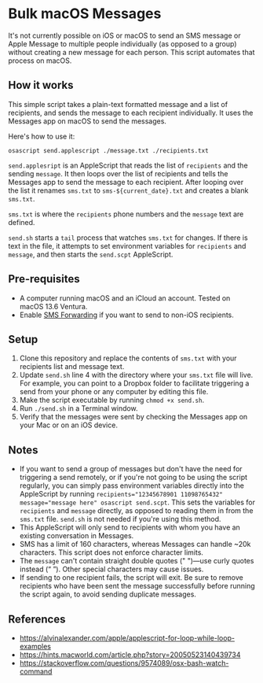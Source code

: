 
# Bulk macOS Messages

It's not currently possible on iOS or macOS to send an SMS message or Apple Message to multiple people individually (as opposed to a group) without creating a new message for each person. This script automates that process on macOS.

## How it works

This simple script takes a plain-text formatted message and a list of recipients, and sends the message to each recipient individually. It uses the Messages app on macOS to send the messages.

Here's how to use it:

```shell
osascript send.applescript ./message.txt ./recipients.txt
```

`send.applesript` is an AppleScript that reads the list of `recipients` and the sending `message`. It then loops over the list of recipients and tells the Messages app to send the message to each recipient. After looping over the list it renames `sms.txt` to `sms-${current_date}.txt` and creates a blank `sms.txt`.

`sms.txt` is where the `recipients` phone numbers and the `message` text are defined.

`send.sh` starts a `tail` process that watches `sms.txt` for changes. If there is text in the file, it attempts to set environment variables for `recipients` and `message`, and then starts the `send.scpt` AppleScript.

## Pre-requisites

* A computer running macOS and an iCloud an account. Tested on macOS 13.6 Ventura.
* Enable [SMS Forwarding](https://support.apple.com/en-us/HT204681#SMS) if you want to send to non-iOS recipients.

## Setup

1. Clone this repository and replace the contents of `sms.txt` with your recipients list and message text.
1. Update `send.sh` line 4 with the directory where your `sms.txt` file will live. For example, you can point to a Dropbox folder to facilitate triggering a send from your phone or any computer by editing this file.
1. Make the script executable by running `chmod +x send.sh`.
1. Run `./send.sh` in a Terminal window.
1. Verify that the messages were sent by checking the Messages app on your Mac or on an iOS device.

## Notes

* If you want to send a group of messages but don't have the need for triggering a send remotely, or if you're not going to be using the script regularly, you can simply pass environment variables directly into the AppleScript by running `recipients="12345678901 11098765432" message="message here" osascript send.scpt`. This sets the variables for `recipients` and `message` directly, as opposed to reading them in from the `sms.txt` file. `send.sh` is not needed if you're using this method.
* This AppleScript will only send to recipients with whom you have an existing conversation in Messages.
* SMS has a limit of 160 characters, whereas Messages can handle ~20k characters. This script does not enforce character limits.
* The `message` can't contain straight double quotes (" ")—use curly quotes instead (“ ”). Other special characters may cause issues.
* If sending to one recipient fails, the script will exit. Be sure to remove recipients who have been sent the message successfully before running the script again, to avoid sending duplicate messages.

## References

* https://alvinalexander.com/apple/applescript-for-loop-while-loop-examples
* https://hints.macworld.com/article.php?story=20050523140439734
* https://stackoverflow.com/questions/9574089/osx-bash-watch-command